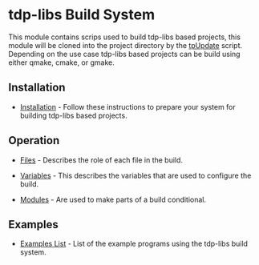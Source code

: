 # tdp-libs Build System

This module contains scrips used to build tdp-libs based projects, this module will be cloned into 
the project directory by the [tpUpdate](https://github.com/tdp-libs/tp_tools) script. Depending on 
the use case tdp-libs based projects can be build using either qmake, cmake, or gmake.

## Installation

* [Installation](https://github.com/tdp-libs/general_machine_installation) - Follow these 
instructions to prepare your system for building tdp-libs based projects.

## Operation

* [Files](https://github.com/tdp-libs/tp_build/blob/master/documentation/files.md) - Describes the 
role of each file in the build.

* [Variables](https://github.com/tdp-libs/tp_build/blob/master/documentation/variables.md) - This 
describes the variables that are used to configure the build.

* [Modules](https://github.com/tdp-libs/tp_build/blob/master/documentation/modules.md) - Are used to
make parts of a build conditional.

## Examples

* [Examples List](https://github.com/tdp-libs/examples) - List of the example programs using the
tdp-libs build system.
